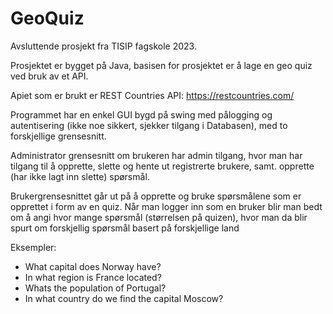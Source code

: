 # GeoQuiz

Avsluttende prosjekt fra TISIP fagskole 2023.

Prosjektet er bygget på Java, basisen for prosjektet er å lage en geo quiz ved bruk av et API.

Apiet som er brukt er REST Countries API: https://restcountries.com/

Programmet har en enkel GUI bygd på swing med pålogging og autentisering (ikke noe sikkert, sjekker tilgang i Databasen), med to forskjellige grensesnitt.

Administrator grensesnitt om brukeren har admin tilgang, hvor man har tilgang til å opprette, slette og hente ut registrerte brukere, samt. opprette
(har ikke lagt inn slette) spørsmål.

Brukergrensesnittet går ut på å opprette og bruke spørsmålene som er opprettet i form av en quiz. Når man logger inn som en bruker
blir man bedt om å angi hvor mange spørsmål (størrelsen på quizen), hvor man da blir spurt om forskjellig spørsmål basert på forskjellige land

Eksempler: 
- What capital does Norway have? 
- In what region is France located?
- Whats the population of Portugal?
- In what country do we find the capital Moscow?
